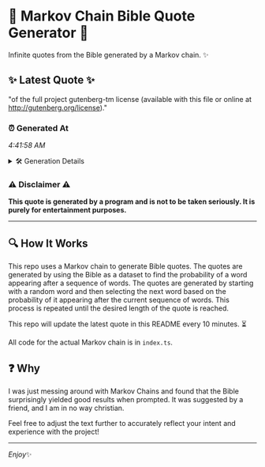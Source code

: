 # 📖 Markov Chain Bible Quote Generator 📖

Infinite quotes from the Bible generated by a Markov chain. ✨

## ✨ Latest Quote ✨
"of the full project gutenberg-tm license (available with this file or online at http://gutenberg.org/license)."

### ⏰ Generated At
*4:41:58 AM*

<details>
    <summary>🛠️ Generation Details</summary>
    <p>
        <strong>🌱 Seed:</strong> of<br>
        <strong>🔄 Iterations:</strong> 13<br>
        <strong>📜 Context History:</strong><br>[ of ]: the<br>[ of, the ]: full<br>[ of, the, full ]: project<br>[ of, the, full, project ]: gutenberg-tm<br>[ of, the, full, project, gutenberg-tm ]: license<br>[ of, the, full, project, gutenberg-tm, license ]: (available<br>[ the, full, project, gutenberg-tm, license, (available ]: with<br>[ full, project, gutenberg-tm, license, (available, with ]: this<br>[ project, gutenberg-tm, license, (available, with, this ]: file<br>[ gutenberg-tm, license, (available, with, this, file ]: or<br>[ license, (available, with, this, file, or ]: online<br>[ (available, with, this, file, or, online ]: at<br>[ with, this, file, or, online, at ]: http://gutenberg.org/license).<br>
    </p>
</details>

### ⚠️ Disclaimer ⚠️
**This quote is generated by a program and is not to be taken seriously. It is purely for entertainment purposes.**

---

## 🔍 How It Works

This repo uses a Markov chain to generate Bible quotes. The quotes are generated by using the Bible as a dataset to find the probability of a word appearing after a sequence of words. The quotes are generated by starting with a random word and then selecting the next word based on the probability of it appearing after the current sequence of words. This process is repeated until the desired length of the quote is reached.

This repo will update the latest quote in this README every 10 minutes. ⏳

All code for the actual Markov chain is in `index.ts`.

## ❓ Why

I was just messing around with Markov Chains and found that the Bible surprisingly yielded good results when prompted. 
It was suggested by a friend, and I am in no way christian.

Feel free to adjust the text further to accurately reflect your intent and experience with the project!

---

*Enjoy*✨
